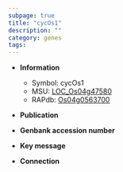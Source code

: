 ```yaml
---
subpage: true
title: "cycOs1"
description: ""
category: genes
tags: 
---
```


* **Information**  
    + Symbol: cycOs1  
    + MSU: [LOC_Os04g47580](http://rice.plantbiology.msu.edu/cgi-bin/ORF_infopage.cgi?orf=LOC_Os04g47580)  
    + RAPdb: [Os04g0563700](http://rapdb.dna.affrc.go.jp/viewer/gbrowse_details/irgsp1?name=Os04g0563700)  

* **Publication**  

* **Genbank accession number**  

* **Key message**  

* **Connection**  



